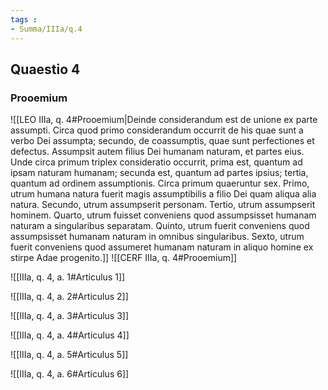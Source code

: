 ```yaml
---
tags : 
- Summa/IIIa/q.4
---
```


## Quaestio 4

### Prooemium

![[LEO IIIa, q. 4#Prooemium|Deinde considerandum est de unione ex parte assumpti. Circa quod primo considerandum occurrit de his quae sunt a verbo Dei assumpta; secundo, de coassumptis, quae sunt perfectiones et defectus. Assumpsit autem filius Dei humanam naturam, et partes eius. Unde circa primum triplex consideratio occurrit, prima est, quantum ad ipsam naturam humanam; secunda est, quantum ad partes ipsius; tertia, quantum ad ordinem assumptionis. Circa primum quaeruntur sex. Primo, utrum humana natura fuerit magis assumptibilis a filio Dei quam aliqua alia natura. Secundo, utrum assumpserit personam. Tertio, utrum assumpserit hominem. Quarto, utrum fuisset conveniens quod assumpsisset humanam naturam a singularibus separatam. Quinto, utrum fuerit conveniens quod assumpsisset humanam naturam in omnibus singularibus. Sexto, utrum fuerit conveniens quod assumeret humanam naturam in aliquo homine ex stirpe Adae progenito.]]
![[CERF IIIa, q. 4#Prooemium]]

![[IIIa, q. 4, a. 1#Articulus 1]]

![[IIIa, q. 4, a. 2#Articulus 2]]

![[IIIa, q. 4, a. 3#Articulus 3]]

![[IIIa, q. 4, a. 4#Articulus 4]]

![[IIIa, q. 4, a. 5#Articulus 5]]

![[IIIa, q. 4, a. 6#Articulus 6]]

